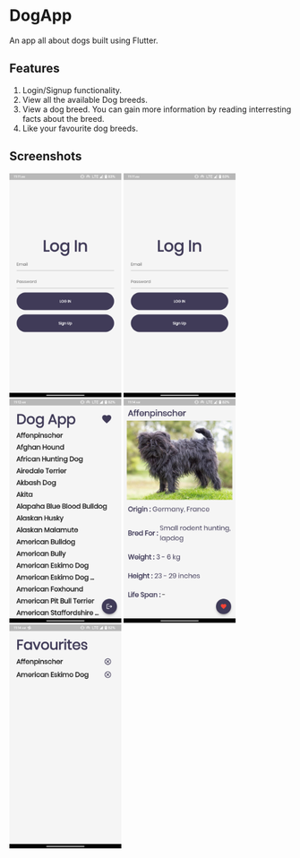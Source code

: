 # DogApp

An app all about dogs built using Flutter.

## Features
1. Login/Signup functionality.
2. View all the available Dog breeds.
3. View a dog breed. You can gain more information by reading interresting facts about the breed.
4. Like your favourite dog breeds.

## Screenshots

<img src="/screenshots/1.png" height="400"> <img src="/screenshots/1.png" height="400"> <img src="/screenshots/3.png" height="400">
<img src="/screenshots/4.png" height="400"> <img src="/screenshots/5.png" height="400">